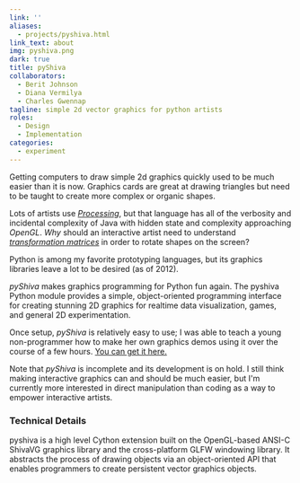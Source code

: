 ```yaml
---
link: ''
aliases:
  - projects/pyshiva.html
link_text: about
img: pyshiva.png
dark: true
title: pyShiva
collaborators:
  - Berit Johnson
  - Diana Vermilya
  - Charles Gwennap
tagline: simple 2d vector graphics for python artists
roles:
  - Design
  - Implementation
categories:
  - experiment
---
```


Getting computers to draw simple 2d graphics quickly used to be much easier than it is now. Graphics cards are great at drawing triangles but need to be taught to create more complex or organic shapes.

Lots of artists use [_Processing_](https://processing.org/), but that language has all of the verbosity and incidental complexity of Java with hidden state and complexity approaching _OpenGL_. _Why_ should an interactive artist need to understand [_transformation matrices_](https://www.processing.org/reference/pushMatrix_.html) in order to rotate shapes on the screen?

Python is among my favorite prototyping languages, but its graphics libraries leave a lot to be desired (as of 2012).

_pyShiva_ makes graphics programming for Python fun again. The pyshiva Python module provides a simple, object-oriented programming interface for creating stunning 2D graphics for realtime data visualization, games, and general 2D experimentation.

Once setup, _pyShiva_ is relatively easy to use; I was able to teach a young non-programmer how to make her own graphics demos using it over the course of a few hours. [You can get it here.](https://github.com/jceipek/pyShiva/)

Note that _pyShiva_ is incomplete and its development is on hold. I still think making interactive graphics can and should be much easier, but I'm currently more interested in direct manipulation than coding as a way to empower interactive artists.

### Technical Details

pyshiva is a high level Cython extension built on the OpenGL-based ANSI-C ShivaVG graphics library and the cross-platform GLFW windowing library. It abstracts the process of drawing objects via an object-oriented API that enables programmers to create persistent vector graphics objects.